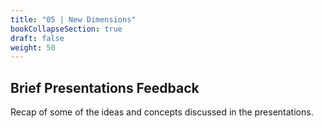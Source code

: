 ```yaml
---
title: "05 | New Dimensions"
bookCollapseSection: true
draft: false
weight: 50
---
```


## Brief Presentations Feedback

Recap of some of the ideas and concepts discussed in the presentations.

<!-- Generative AI

History and Ethics h
how diffusion models work?
text (LLM, copilot, chatgpt)
images (stable diffuion and similar, dalle3) - training your own model - Loras and all that
interactive 1 (td, krita)
videos (sd comfy, auto1111)
audio (elevenlabs, FOSS)
3D (FOSS. blender)
scripting and APIs
interactive 2 (td, blender, vr) -->
